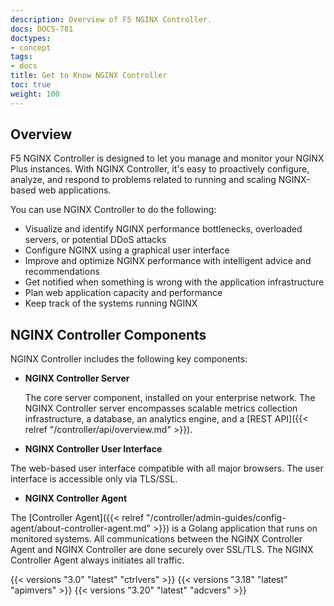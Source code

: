 ```yaml
---
description: Overview of F5 NGINX Controller.
docs: DOCS-781
doctypes:
- concept
tags:
- docs
title: Get to Know NGINX Controller
toc: true
weight: 100
---
```


## Overview

F5 NGINX Controller is designed to let you manage and monitor your NGINX Plus instances. With NGINX Controller, it's easy to proactively configure, analyze, and respond to problems related to running and scaling NGINX-based web applications.

You can use NGINX Controller to do the following:

- Visualize and identify NGINX performance bottlenecks, overloaded servers, or potential DDoS attacks
- Configure NGINX using a graphical user interface
- Improve and optimize NGINX performance with intelligent advice and recommendations
- Get notified when something is wrong with the application infrastructure
- Plan web application capacity and performance
- Keep track of the systems running NGINX

## NGINX Controller Components

NGINX Controller includes the following key components:

- **NGINX Controller Server**

  The core server component, installed on your enterprise network. The NGINX Controller server encompasses scalable metrics collection infrastructure, a database, an analytics engine, and a [REST API]({{< relref "/controller/api/overview.md" >}}).

- **NGINX Controller User Interface**

 The web-based user interface compatible with all major browsers. The user interface is accessible only via TLS/SSL.

- **NGINX Controller Agent**

 The [Controller Agent]({{< relref "/controller/admin-guides/config-agent/about-controller-agent.md" >}}) is a Golang application that runs on monitored systems. All communications between the NGINX Controller Agent and NGINX Controller are done securely over SSL/TLS. The NGINX Controller Agent always initiates all traffic.

{{< versions "3.0" "latest" "ctrlvers" >}}
{{< versions "3.18" "latest" "apimvers" >}}
{{< versions "3.20" "latest" "adcvers" >}}
